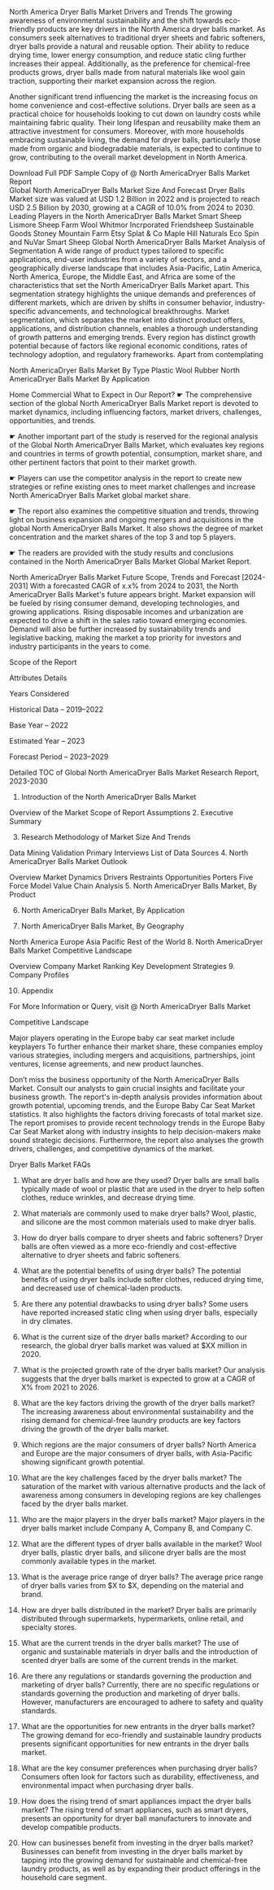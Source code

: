 North America Dryer Balls Market Drivers and Trends
The growing awareness of environmental sustainability and the shift towards eco-friendly products are key drivers in the North America dryer balls market. As consumers seek alternatives to traditional dryer sheets and fabric softeners, dryer balls provide a natural and reusable option. Their ability to reduce drying time, lower energy consumption, and reduce static cling further increases their appeal. Additionally, as the preference for chemical-free products grows, dryer balls made from natural materials like wool gain traction, supporting their market expansion across the region.

Another significant trend influencing the market is the increasing focus on home convenience and cost-effective solutions. Dryer balls are seen as a practical choice for households looking to cut down on laundry costs while maintaining fabric quality. Their long lifespan and reusability make them an attractive investment for consumers. Moreover, with more households embracing sustainable living, the demand for dryer balls, particularly those made from organic and biodegradable materials, is expected to continue to grow, contributing to the overall market development in North America.

Download Full PDF Sample Copy of @ North AmericaDryer Balls Market Report  
Global North AmericaDryer Balls Market Size And Forecast
Dryer Balls Market size was valued at USD 1.2 Billion in 2022 and is projected to reach USD 2.5 Billion by 2030, growing at a CAGR of 10.0% from 2024 to 2030.
Leading Players in the North AmericaDryer Balls Market
Smart Sheep
Lismore Sheep Farm Wool
Whitmor Incrporated
Friendsheep Sustainable Goods
Stoney Mountain Farm
Etsy
Splat & Co
Maple Hill Naturals
Eco Spin and NuVar
Smart Sheep
Global North AmericaDryer Balls Market Analysis of Segmentation
A wide range of product types tailored to specific applications, end-user industries from a variety of sectors, and a geographically diverse landscape that includes Asia-Pacific, Latin America, North America, Europe, the Middle East, and Africa are some of the characteristics that set the North AmericaDryer Balls Market apart. This segmentation strategy highlights the unique demands and preferences of different markets, which are driven by shifts in consumer behavior, industry-specific advancements, and technological breakthroughs. Market segmentation, which separates the market into distinct product offers, applications, and distribution channels, enables a thorough understanding of growth patterns and emerging trends. Every region has distinct growth potential because of factors like regional economic conditions, rates of technology adoption, and regulatory frameworks. Apart from contemplating

North AmericaDryer Balls Market By Type
Plastic
Wool
Rubber
North AmericaDryer Balls Market By Application

Home
Commercial
What to Expect in Our Report?
☛ The comprehensive section of the global North AmericaDryer Balls Market report is devoted to market dynamics, including influencing factors, market drivers, challenges, opportunities, and trends.

☛ Another important part of the study is reserved for the regional analysis of the Global North AmericaDryer Balls Market, which evaluates key regions and countries in terms of growth potential, consumption, market share, and other pertinent factors that point to their market growth.

☛ Players can use the competitor analysis in the report to create new strategies or refine existing ones to meet market challenges and increase North AmericaDryer Balls Market global market share.

☛ The report also examines the competitive situation and trends, throwing light on business expansion and ongoing mergers and acquisitions in the global North AmericaDryer Balls Market. It also shows the degree of market concentration and the market shares of the top 3 and top 5 players.

☛ The readers are provided with the study results and conclusions contained in the North AmericaDryer Balls Market Global Market Report.

North AmericaDryer Balls Market Future Scope, Trends and Forecast [2024-2031]
With a forecasted CAGR of x.x% from 2024 to 2031, the North AmericaDryer Balls Market's future appears bright. Market expansion will be fueled by rising consumer demand, developing technologies, and growing applications. Rising disposable incomes and urbanization are expected to drive a shift in the sales ratio toward emerging economies. Demand will also be further increased by sustainability trends and legislative backing, making the market a top priority for investors and industry participants in the years to come.

Scope of the Report

Attributes Details

Years Considered

Historical Data – 2019–2022

Base Year – 2022

Estimated Year – 2023

Forecast Period – 2023–2029

Detailed TOC of Global North AmericaDryer Balls Market Research Report, 2023-2030
1. Introduction of the North AmericaDryer Balls Market

Overview of the Market
Scope of Report
Assumptions
2. Executive Summary

3. Research Methodology of Market Size And Trends

Data Mining
Validation
Primary Interviews
List of Data Sources
4. North AmericaDryer Balls Market Outlook

Overview
Market Dynamics
Drivers
Restraints
Opportunities
Porters Five Force Model
Value Chain Analysis
5. North AmericaDryer Balls Market, By Product

6. North AmericaDryer Balls Market, By Application

7. North AmericaDryer Balls Market, By Geography

North America
Europe
Asia Pacific
Rest of the World
8. North AmericaDryer Balls Market Competitive Landscape

Overview
Company Market Ranking
Key Development Strategies
9. Company Profiles

10. Appendix

For More Information or Query, visit @ North AmericaDryer Balls Market

Competitive Landscape

Major players operating in the Europe baby car seat market include keyplayers To further enhance their market share, these companies employ various strategies, including mergers and acquisitions, partnerships, joint ventures, license agreements, and new product launches.

Don’t miss the business opportunity of the North AmericaDryer Balls Market. Consult our analysts to gain crucial insights and facilitate your business growth.
The report's in-depth analysis provides information about growth potential, upcoming trends, and the Europe Baby Car Seat Market statistics. It also highlights the factors driving forecasts of total market size. The report promises to provide recent technology trends in the Europe Baby Car Seat Market along with industry insights to help decision-makers make sound strategic decisions. Furthermore, the report also analyses the growth drivers, challenges, and competitive dynamics of the market.

Dryer Balls Market FAQs
1. What are dryer balls and how are they used?
Dryer balls are small balls typically made of wool or plastic that are used in the dryer to help soften clothes, reduce wrinkles, and decrease drying time.

2. What materials are commonly used to make dryer balls?
Wool, plastic, and silicone are the most common materials used to make dryer balls.

3. How do dryer balls compare to dryer sheets and fabric softeners?
Dryer balls are often viewed as a more eco-friendly and cost-effective alternative to dryer sheets and fabric softeners.

4. What are the potential benefits of using dryer balls?
The potential benefits of using dryer balls include softer clothes, reduced drying time, and decreased use of chemical-laden products.

5. Are there any potential drawbacks to using dryer balls?
Some users have reported increased static cling when using dryer balls, especially in dry climates.

6. What is the current size of the dryer balls market?
According to our research, the global dryer balls market was valued at $XX million in 2020.

7. What is the projected growth rate of the dryer balls market?
Our analysis suggests that the dryer balls market is expected to grow at a CAGR of X% from 2021 to 2026.

8. What are the key factors driving the growth of the dryer balls market?
The increasing awareness about environmental sustainability and the rising demand for chemical-free laundry products are key factors driving the growth of the dryer balls market.

9. Which regions are the major consumers of dryer balls?
North America and Europe are the major consumers of dryer balls, with Asia-Pacific showing significant growth potential.

10. What are the key challenges faced by the dryer balls market?
The saturation of the market with various alternative products and the lack of awareness among consumers in developing regions are key challenges faced by the dryer balls market.

11. Who are the major players in the dryer balls market?
Major players in the dryer balls market include Company A, Company B, and Company C.

12. What are the different types of dryer balls available in the market?
Wool dryer balls, plastic dryer balls, and silicone dryer balls are the most commonly available types in the market.

13. What is the average price range of dryer balls?
The average price range of dryer balls varies from $X to $X, depending on the material and brand.

14. How are dryer balls distributed in the market?
Dryer balls are primarily distributed through supermarkets, hypermarkets, online retail, and specialty stores.

15. What are the current trends in the dryer balls market?
The use of organic and sustainable materials in dryer balls and the introduction of scented dryer balls are some of the current trends in the market.

16. Are there any regulations or standards governing the production and marketing of dryer balls?
Currently, there are no specific regulations or standards governing the production and marketing of dryer balls. However, manufacturers are encouraged to adhere to safety and quality standards.

17. What are the opportunities for new entrants in the dryer balls market?
The growing demand for eco-friendly and sustainable laundry products presents significant opportunities for new entrants in the dryer balls market.

18. What are the key consumer preferences when purchasing dryer balls?
Consumers often look for factors such as durability, effectiveness, and environmental impact when purchasing dryer balls.

19. How does the rising trend of smart appliances impact the dryer balls market?
The rising trend of smart appliances, such as smart dryers, presents an opportunity for dryer ball manufacturers to innovate and develop compatible products.

20. How can businesses benefit from investing in the dryer balls market?
Businesses can benefit from investing in the dryer balls market by tapping into the growing demand for sustainable and chemical-free laundry products, as well as by expanding their product offerings in the household care segment.

 
